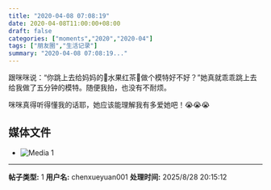 ```yaml
---
title: "2020-04-08 07:08:19"
date: 2020-04-08T11:00:00+08:00
draft: false
categories: ["moments","2020","2020-04"]
tags: ["朋友圈","生活记录"]
summary: "2020-04-08 07:08:19..."
---
```


跟咪咪说：“你跳上去给妈妈的🍓水果红茶🍋做个模特好不好？”她真就乖乖跳上去给我做了五分钟的模特。随便我拍，也没有不耐烦。

咪咪真得听得懂我的话耶，她应该能理解我有多爱她吧！😭😭😭

## 媒体文件

- ![Media 1](/Moments/photos/2020-04-08/202004080708190.jpg)

---

**帖子类型:** 1
**用户名:** chenxueyuan001
**处理时间:** 2025/8/28 20:15:12